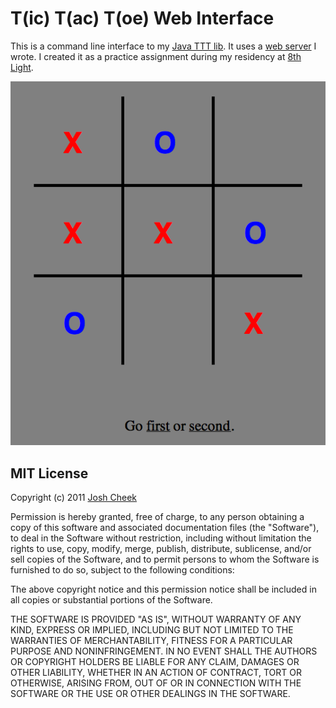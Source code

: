 T(ic) T(ac) T(oe) Web Interface
===============================

This is a command line interface to my [Java TTT lib](https://github.com/JoshCheek/java-ttt-library). It uses a [web server]() I wrote. I created it as a practice assignment during my residency at [8th Light](http://www.8thlight.com/). 

![Screenshot](https://github.com/JoshCheek/java-ttt-web-interface/raw/master/ss.png)

MIT License
-----------

Copyright (c) 2011 [Josh Cheek](http://joshcheek.com/)

Permission is hereby granted, free of charge, to any person obtaining a copy of this software and associated documentation files (the "Software"), to deal in the Software without restriction, including without limitation the rights to use, copy, modify, merge, publish, distribute, sublicense, and/or sell copies of the Software, and to permit persons to whom the Software is furnished to do so, subject to the following conditions:

The above copyright notice and this permission notice shall be included in all copies or substantial portions of the Software.

THE SOFTWARE IS PROVIDED "AS IS", WITHOUT WARRANTY OF ANY KIND, EXPRESS OR IMPLIED, INCLUDING BUT NOT LIMITED TO THE WARRANTIES OF MERCHANTABILITY, FITNESS FOR A PARTICULAR PURPOSE AND NONINFRINGEMENT. IN NO EVENT SHALL THE AUTHORS OR COPYRIGHT HOLDERS BE LIABLE FOR ANY CLAIM, DAMAGES OR OTHER LIABILITY, WHETHER IN AN ACTION OF CONTRACT, TORT OR OTHERWISE, ARISING FROM, OUT OF OR IN CONNECTION WITH THE SOFTWARE OR THE USE OR OTHER DEALINGS IN THE SOFTWARE.


